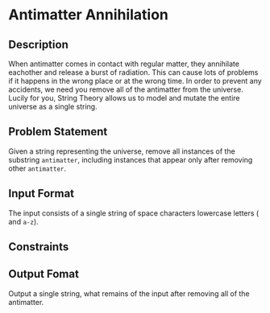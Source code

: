 # Antimatter Annihilation

## Description
When antimatter comes in contact with regular matter, they annihilate eachother and release a burst of radiation.
This can cause lots of problems if it happens in the wrong place or at the wrong time.
In order to prevent any accidents, we need you remove all of the antimatter from the universe.
Lucily for you, String Theory allows us to model and mutate the entire universe as a single string.

## Problem Statement
Given a string representing the universe, remove all instances of the substring `antimatter`, including instances that appear only after removing other `antimatter`.

## Input Format
The input consists of a single string of space characters lowercase letters (` ` and `a-z`).

## Constraints
<!-- Not sure what's feasible yet. Still working on the solutions. -->

## Output Fomat
Output a single string, what remains of the input after removing all of the antimatter.
